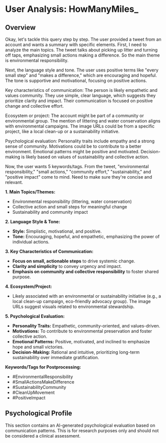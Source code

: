 # User Analysis: HowManyMiles_

## Overview

<think>
Okay, let's tackle this query step by step. The user provided a tweet from an account and wants a summary with specific elements. First, I need to analyze the main topics. The tweet talks about picking up litter and turning off taps, emphasizing small actions making a difference. So the main theme is environmental responsibility.

Next, the language style and tone. The user uses positive terms like "every small step" and "makes a difference," which are encouraging and hopeful. The tone is supportive and motivational, focusing on positive actions.

Key characteristics of communication: The person is likely empathetic and values community. They use simple, clear language, which suggests they prioritize clarity and impact. Their communication is focused on positive change and collective effort.

Ecosystem or project: The account might be part of a community or environmental group. The mention of littering and water conservation aligns with environmental campaigns. The image URLs could be from a specific project, like a local clean-up or a sustainability initiative.

Psychological evaluation: Personality traits include empathy and a strong sense of community. Motivations could be to contribute to a better environment. Emotional patterns might be positive and motivated. Decision-making is likely based on values of sustainability and collective action.

Now, the user wants 5 keywords/tags. From the tweet, "environmental responsibility," "small actions," "community effort," "sustainability," and "positive impact" come to mind. Need to make sure they're concise and relevant.
</think>

**1. Main Topics/Themes:**  
- Environmental responsibility (littering, water conservation)  
- Collective action and small steps for meaningful change  
- Sustainability and community impact  

**2. Language Style & Tone:**  
- **Style:** Simplistic, motivational, and positive.  
- **Tone:** Encouraging, hopeful, and empathetic, emphasizing the power of individual actions.  

**3. Key Characteristics of Communication:**  
- **Focus on small, actionable steps** to drive systemic change.  
- **Clarity and simplicity** to convey urgency and impact.  
- **Emphasis on community and collective responsibility** to foster shared purpose.  

**4. Ecosystem/Project:**  
- Likely associated with an environmental or sustainability initiative (e.g., a local clean-up campaign, eco-friendly advocacy group). The image URLs suggest visuals related to environmental stewardship.  

**5. Psychological Evaluation:**  
- **Personality Traits:** Empathetic, community-oriented, and values-driven.  
- **Motivations:** To contribute to environmental preservation and foster collective action.  
- **Emotional Patterns:** Positive, motivated, and inclined to emphasize hope and small victories.  
- **Decision-Making:** Rational and intuitive, prioritizing long-term sustainability over immediate gratification.  

**Keywords/Tags for Postprocessing:**  
- #EnvironmentalResponsibility  
- #SmallActionsMakeDifference  
- #SustainabilityCommunity  
- #CleanUpMovement  
- #PositiveImpact

## Psychological Profile

This section contains an AI-generated psychological evaluation based on communication patterns. This is for research purposes only and should not be considered a clinical assessment.